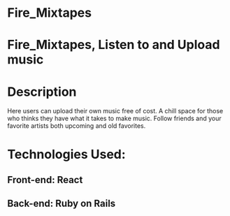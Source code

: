 # Fire_Mixtapes

# Fire_Mixtapes, Listen to and Upload music

# Description
  Here users can upload their own music free of cost. A chill space for those who thinks they have what it takes to make music. Follow friends and your favorite artists both upcoming and old favorites.
  
# Technologies Used: 
## Front-end: React
## Back-end: Ruby on Rails
